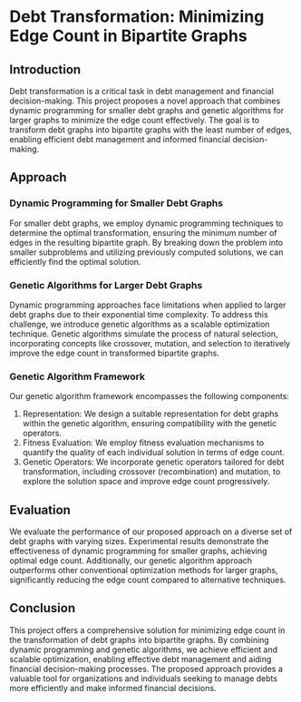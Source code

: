 # Debt Transformation: Minimizing Edge Count in Bipartite Graphs

## Introduction
Debt transformation is a critical task in debt management and financial decision-making. This project proposes a novel approach that combines dynamic programming for smaller debt graphs and genetic algorithms for larger graphs to minimize the edge count effectively. The goal is to transform debt graphs into bipartite graphs with the least number of edges, enabling efficient debt management and informed financial decision-making.

## Approach

### Dynamic Programming for Smaller Debt Graphs
For smaller debt graphs, we employ dynamic programming techniques to determine the optimal transformation, ensuring the minimum number of edges in the resulting bipartite graph. By breaking down the problem into smaller subproblems and utilizing previously computed solutions, we can efficiently find the optimal solution.

### Genetic Algorithms for Larger Debt Graphs
Dynamic programming approaches face limitations when applied to larger debt graphs due to their exponential time complexity. To address this challenge, we introduce genetic algorithms as a scalable optimization technique. Genetic algorithms simulate the process of natural selection, incorporating concepts like crossover, mutation, and selection to iteratively improve the edge count in transformed bipartite graphs.

### Genetic Algorithm Framework
Our genetic algorithm framework encompasses the following components:

1. Representation: We design a suitable representation for debt graphs within the genetic algorithm, ensuring compatibility with the genetic operators.
2. Fitness Evaluation: We employ fitness evaluation mechanisms to quantify the quality of each individual solution in terms of edge count.
3. Genetic Operators: We incorporate genetic operators tailored for debt transformation, including crossover (recombination) and mutation, to explore the solution space and improve edge count progressively.

## Evaluation
We evaluate the performance of our proposed approach on a diverse set of debt graphs with varying sizes. Experimental results demonstrate the effectiveness of dynamic programming for smaller graphs, achieving optimal edge count. Additionally, our genetic algorithm approach outperforms other conventional optimization methods for larger graphs, significantly reducing the edge count compared to alternative techniques.

## Conclusion
This project offers a comprehensive solution for minimizing edge count in the transformation of debt graphs into bipartite graphs. By combining dynamic programming and genetic algorithms, we achieve efficient and scalable optimization, enabling effective debt management and aiding financial decision-making processes. The proposed approach provides a valuable tool for organizations and individuals seeking to manage debts more efficiently and make informed financial decisions.
